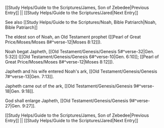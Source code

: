 [[Study Helps/Guide to the Scriptures/James, Son of Zebedee|Previous Entry]]  ||  [[Study Helps/Guide to the Scriptures/Jared|Next Entry]]

 See also [[Study Helps/Guide to the Scriptures/Noah, Bible Patriarch|Noah, Bible Patriarch]]

 The eldest son of Noah, an Old Testament prophet ([[Pearl of Great Price/Moses/Moses 8#^verse-12|Moses 8:12]]).

 Noah begat Japheth, [[Old Testament/Genesis/Genesis 5#^verse-32|Gen. 5:32]] ([[Old Testament/Genesis/Genesis 6#^verse-10|Gen. 6:10]]; [[Pearl of Great Price/Moses/Moses 8#^verse-12|Moses 8:12]]).

 Japheth and his wife entered Noah's ark, [[Old Testament/Genesis/Genesis 7#^verse-13|Gen. 7:13]].

 Japheth came out of the ark, [[Old Testament/Genesis/Genesis 9#^verse-18|Gen. 9:18]].

 God shall enlarge Japheth, [[Old Testament/Genesis/Genesis 9#^verse-27|Gen. 9:27]].

[[Study Helps/Guide to the Scriptures/James, Son of Zebedee|Previous Entry]]  ||  [[Study Helps/Guide to the Scriptures/Jared|Next Entry]]